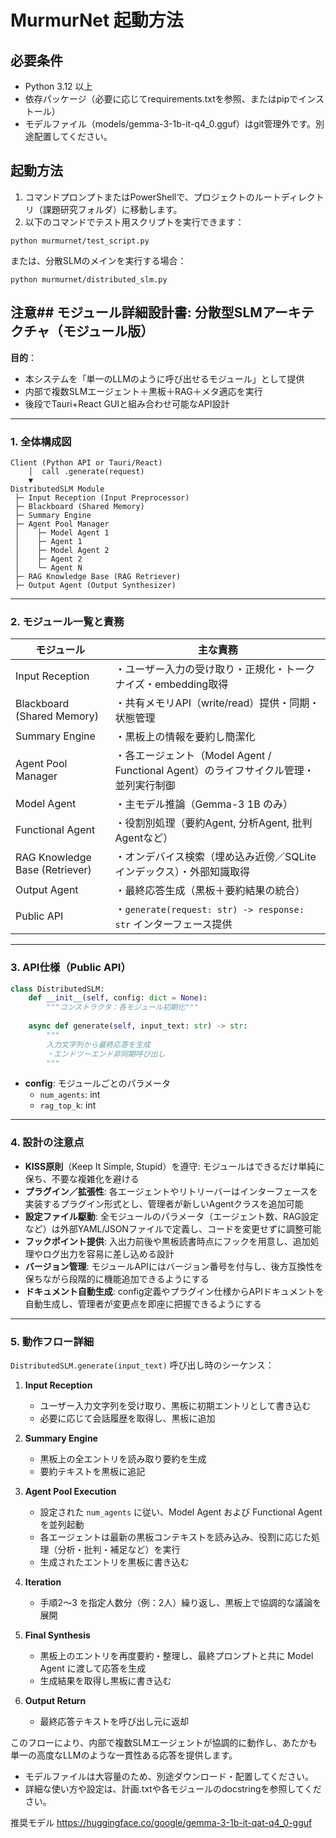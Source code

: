 # MurmurNet 起動方法

## 必要条件
- Python 3.12 以上
- 依存パッケージ（必要に応じてrequirements.txtを参照、またはpipでインストール）
- モデルファイル（models/gemma-3-1b-it-q4_0.gguf）はgit管理外です。別途配置してください。

## 起動方法
1. コマンドプロンプトまたはPowerShellで、プロジェクトのルートディレクトリ（課題研究フォルダ）に移動します。
2. 以下のコマンドでテスト用スクリプトを実行できます：

```
python murmurnet/test_script.py
```

または、分散SLMのメインを実行する場合：

```
python murmurnet/distributed_slm.py
```

## 注意## モジュール詳細設計書: 分散型SLMアーキテクチャ（モジュール版）

**目的**：

- 本システムを「単一のLLMのように呼び出せるモジュール」として提供
- 内部で複数SLMエージェント＋黒板＋RAG＋メタ適応を実行
- 後段でTauri+React GUIと組み合わせ可能なAPI設計

---

### 1. 全体構成図

```
Client (Python API or Tauri/React)
    │  call .generate(request)
    ▼
DistributedSLM Module
 ├─ Input Reception (Input Preprocessor)
 ├─ Blackboard (Shared Memory)
 ├─ Summary Engine
 ├─ Agent Pool Manager
 │    ├─ Model Agent 1
 │    ├─ Agent 1
 │    ├─ Model Agent 2
 │    ├─ Agent 2
 │    └─ Agent N
 ├─ RAG Knowledge Base (RAG Retriever)
 ├─ Output Agent (Output Synthesizer)
```

---

### 2. モジュール一覧と責務

| モジュール                          | 主な責務                                                      |
| ------------------------------ | --------------------------------------------------------- |
| Input Reception                | ・ユーザー入力の受け取り・正規化・トークナイズ・embedding取得                       |
| Blackboard (Shared Memory)     | ・共有メモリAPI（write/read）提供・同期・状態管理                           |
| Summary Engine                 | ・黒板上の情報を要約し簡潔化                                            |
| Agent Pool Manager             | ・各エージェント（Model Agent / Functional Agent）のライフサイクル管理・並列実行制御 |
| Model Agent                    | ・主モデル推論（Gemma-3 1B のみ）                                    |
| Functional Agent               | ・役割別処理（要約Agent, 分析Agent, 批判Agentなど）                       |
| RAG Knowledge Base (Retriever) | ・オンデバイス検索（埋め込み近傍／SQLiteインデックス）・外部知識取得                     |
| Output Agent                   | ・最終応答生成（黒板＋要約結果の統合）                                       |
| Public API                     | ・`generate(request: str) -> response: str` インターフェース提供     |

---

### 3. API仕様（Public API）

```python
class DistributedSLM:
    def __init__(self, config: dict = None):
        """コンストラクタ：各モジュール初期化"""
    
    async def generate(self, input_text: str) -> str:
        """
        入力文字列から最終応答を生成
        ・エンドツーエンド非同期呼び出し
        """
```

- **config**: モジュールごとのパラメータ
  - `num_agents`: int
  - `rag_top_k`: int

---

### 4. 設計の注意点

- **KISS原則**（Keep It Simple, Stupid）を遵守: モジュールはできるだけ単純に保ち、不要な複雑化を避ける
- **プラグイン／拡張性**: 各エージェントやリトリーバーはインターフェースを実装するプラグイン形式とし、管理者が新しいAgentクラスを追加可能
- **設定ファイル駆動**: 全モジュールのパラメータ（エージェント数、RAG設定など）は外部YAML/JSONファイルで定義し、コードを変更せずに調整可能
- **フックポイント提供**: 入出力前後や黒板読書時点にフックを用意し、追加処理やログ出力を容易に差し込める設計
- **バージョン管理**: モジュールAPIにはバージョン番号を付与し、後方互換性を保ちながら段階的に機能追加できるようにする
- **ドキュメント自動生成**: config定義やプラグイン仕様からAPIドキュメントを自動生成し、管理者が変更点を即座に把握できるようにする

---

### 5. 動作フロー詳細

`DistributedSLM.generate(input_text)` 呼び出し時のシーケンス：

1. **Input Reception**

   - ユーザー入力文字列を受け取り、黒板に初期エントリとして書き込む
   - 必要に応じて会話履歴を取得し、黒板に追加

2. **Summary Engine**

   - 黒板上の全エントリを読み取り要約を生成
   - 要約テキストを黒板に追記

3. **Agent Pool Execution**

   - 設定された `num_agents` に従い、Model Agent および Functional Agent を並列起動
   - 各エージェントは最新の黒板コンテキストを読み込み、役割に応じた処理（分析・批判・補足など）を実行
   - 生成されたエントリを黒板に書き込む

4. **Iteration**

   - 手順2〜3 を指定人数分（例：2人）繰り返し、黒板上で協調的な議論を展開

5. **Final Synthesis**

   - 黒板上のエントリを再度要約・整理し、最終プロンプトと共に Model Agent に渡して応答を生成
   - 生成結果を取得し黒板に書き込む

6. **Output Return**

   - 最終応答テキストを呼び出し元に返却

このフローにより、内部で複数SLMエージェントが協調的に動作し、あたかも単一の高度なLLMのような一貫性ある応答を提供します。


- モデルファイルは大容量のため、別途ダウンロード・配置してください。
- 詳細な使い方や設定は、計画.txtや各モジュールのdocstringを参照してください。

推奨モデル
https://huggingface.co/google/gemma-3-1b-it-qat-q4_0-gguf



